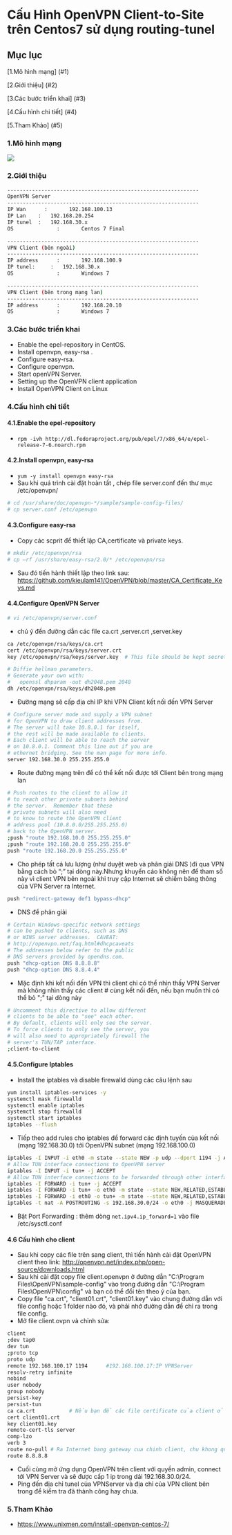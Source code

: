 # Cấu Hình OpenVPN Client-to-Site trên Centos7 sử dụng routing-tunel
## Mục lục
[1.Mô hình mạng] (#1)

[2.Giới thiệu] (#2)

[3.Các bước triển khai] (#3)

[4.Cấu hình chi tiết] (#4)

[5.Tham Khảo] (#5)

<a name="1"></a>
### 1.Mô hình mạng
<img src="http://image.prntscr.com/image/94c6defab9314fdca825036b6f64f298.png" />

<a name="2"></a>
### 2.Giới thiệu
```sh
--------------------------------------------------------------
OpenVPN Server
--------------------------------------------------------------
IP Wan		:		192.168.100.13
IP Lan    :   192.168.20.254
IP tunel  :   192.168.30.x
OS				:		Centos 7 Final
```

```sh
--------------------------------------------------------------
VPN Client (bên ngoài)
--------------------------------------------------------------
IP address		:		192.168.100.9
IP tunel:     :   192.168.30.x
OS				:		Windows 7
```

```sh
--------------------------------------------------------------
VPN Client (bên trong mạng lan)
--------------------------------------------------------------
IP address		:		192.168.20.10
OS				:		Windows 7
```

<a name="3"></a>
### 3.Các bước triển khai
- Enable the epel-repository in CentOS.
- Install openvpn, easy-rsa .
- Configure easy-rsa.
- Configure openvpn.
- Start openVPN Server.
- Setting up the OpenVPN client application
- Install OpenVPN Client on Linux

<a name="4"></a>
### 4.Cấu hình chi tiết
#### 4.1.Enable the epel-repository
- `rpm -ivh http://dl.fedoraproject.org/pub/epel/7/x86_64/e/epel-release-7-6.noarch.rpm`

#### 4.2.Install openvpn, easy-rsa
- `yum -y install openvpn easy-rsa`
- Sau khi quá trình cài đặt hoàn tất , chép file server.conf đến thư mục /etc/openvpn/
```sh
# cd /usr/share/doc/openvpn-*/sample/sample-config-files/
# cp server.conf /etc/openvpn
```
#### 4.3.Configure easy-rsa
- Copy các scprit để thiết lập CA,certificate và private keys.
```sh
# mkdir /etc/openvpn/rsa
# cp –rf /usr/share/easy-rsa/2.0/* /etc/openvpn/rsa
```
- Sau đó tiến hành thiết lập theo link sau: https://github.com/kieulam141/OpenVPN/blob/master/CA_Certificate_Keys.md

#### 4.4.Configure OpenVPN Server
```sh
# vi /etc/openvpn/server.conf
```
- chú ý đến đường dẫn các file ca.crt ,server.crt ,server.key
```sh
ca /etc/openvpn/rsa/keys/ca.crt
cert /etc/openvpn/rsa/keys/server.crt
key /etc/openvpn/rsa/keys/server.key  # This file should be kept secret

# Diffie hellman parameters.
# Generate your own with:
#   openssl dhparam -out dh2048.pem 2048
dh /etc/openvpn/rsa/keys/dh2048.pem
```
- Đường mạng sẽ cấp địa chỉ IP khi VPN Client kết nối đến VPN Server
```sh
# Configure server mode and supply a VPN subnet
# for OpenVPN to draw client addresses from.
# The server will take 10.8.0.1 for itself,
# the rest will be made available to clients.
# Each client will be able to reach the server
# on 10.8.0.1. Comment this line out if you are
# ethernet bridging. See the man page for more info.
server 192.168.30.0 255.255.255.0
```
- Route đường mạng trên để có thể kết nối được tới Client bên trong mạng lan
```sh
# Push routes to the client to allow it
# to reach other private subnets behind
# the server.  Remember that these
# private subnets will also need
# to know to route the OpenVPN client
# address pool (10.8.0.0/255.255.255.0)
# back to the OpenVPN server.
;push "route 192.168.10.0 255.255.255.0"
;push "route 192.168.20.0 255.255.255.0"
push "route 192.168.20.0 255.255.255.0"
```
- Cho phép tất cả lưu lượng (như duyệt web và phân giải DNS )đi qua VPN bằng cách bỏ “;” tại dòng này.Nhưng khuyến cáo không nên để tham số này vì
client VPN bên ngoài khi truy cập Internet sẽ chiếm băng thông của VPN Server ra Internet.
```sh
push "redirect-gateway def1 bypass-dhcp"
```
- DNS để phân giải
```sh
# Certain Windows-specific network settings
# can be pushed to clients, such as DNS
# or WINS server addresses.  CAVEAT:
# http://openvpn.net/faq.html#dhcpcaveats
# The addresses below refer to the public
# DNS servers provided by opendns.com.
push "dhcp-option DNS 8.8.8.8"
push "dhcp-option DNS 8.8.4.4"
```
- Mặc định khi kết nối đến VPN thì client chỉ có thể nhìn thấy VPN Server mà không nhìn thấy các client # cùng kết nối đến, nếu bạn muốn
thì có thể bỏ ";" tại dòng này
```sh
# Uncomment this directive to allow different
# clients to be able to "see" each other.
# By default, clients will only see the server.
# To force clients to only see the server, you
# will also need to appropriately firewall the
# server's TUN/TAP interface.
;client-to-client
```

#### 4.5.Configure Iptables
- Install the iptables và disable firewalld dùng các câu lệnh sau
```sh
yum install iptables-services -y
systemctl mask firewalld
systemctl enable iptables
systemctl stop firewalld
systemctl start iptables
iptables --flush
```
- Tiếp theo add rules cho iptables để forward các định tuyến của kết nối (mạng 192.168.30.0) tới OpenVPN subnet (mạng 192.168.100.0)
```sh
iptables -I INPUT -i eth0 -m state --state NEW -p udp --dport 1194 -j ACCEPT    #eth0 card wan
# Allow TUN interface connections to OpenVPN server
iptables -I INPUT -i tun+ -j ACCEPT 
# Allow TUN interface connections to be forwarded through other interfaces
iptables -I FORWARD -i tun+ -j ACCEPT
iptables -I FORWARD -i tun+ -o eth0 -m state --state NEW,RELATED,ESTABLISHED -j ACCEPT
iptables -I FORWARD -i eth0 -o tun+ -m state --state NEW,RELATED,ESTABLISHED -j ACCEPT
iptables -t nat -A POSTROUTING -s 192.168.30.0/24 -o eth0 -j MASQUERADE // nat Dải LAN bên trong để có thể ra Internet
```
- Bật Port Forwarding : thêm dòng `net.ipv4.ip_forward=1` vào file /etc/sysctl.conf

#### 4.6 Cấu hình cho client
- Sau khi copy các file trên sang client, thì tiến hành cài đặt OpenVPN client theo link: http://openvpn.net/index.php/open-source/downloads.html
- Sau khi cài đặt copy file client.openvpn ở đường dẫn "C:\Program Files\OpenVPN\sample-config" vào trong đường dẫn "C:\Program Files\OpenVPN\config" và bạn có thể đổi tên theo ý của bạn.
- Copy file "ca.crt", "client01.crt", "client01.key" vào chung đường dẫn với file config hoặc 1 folder nào đó, và phải nhớ đường dẫn để chỉ ra trong file config.
- Mở file client.ovpn và chỉnh sửa:
```sh
client
;dev tap0
dev tun
;proto tcp
proto udp
remote 192.168.100.17 1194      #192.168.100.17:IP VPNServer
resolv-retry infinite
nobind
user nobody
group nobody
persist-key
persist-tun
ca ca.crt           # Nếu bạn để các file certificate của client ở thư mục # thì phải chỉ rõ đường dẫn.
cert client01.crt
key client01.key
remote-cert-tls server
comp-lzo
verb 3
route no-pull # Ra Internet bang gateway cua chinh client, chu khong qua VPN.
route 8.8.8.8
```
- Cuối cùng mở ứng dụng OpenVPN trên client với quyền admin, connect tới VPN Server và sẽ được cấp 1 ip trong dải 192.168.30.0/24.
- Ping đến địa chỉ tunel của VPNServer và địa chỉ của VPN client bên trong để kiểm tra đã thành công hay chưa.
<a name="5"></a>
### 5.Tham Khảo
- https://www.unixmen.com/install-openvpn-centos-7/

